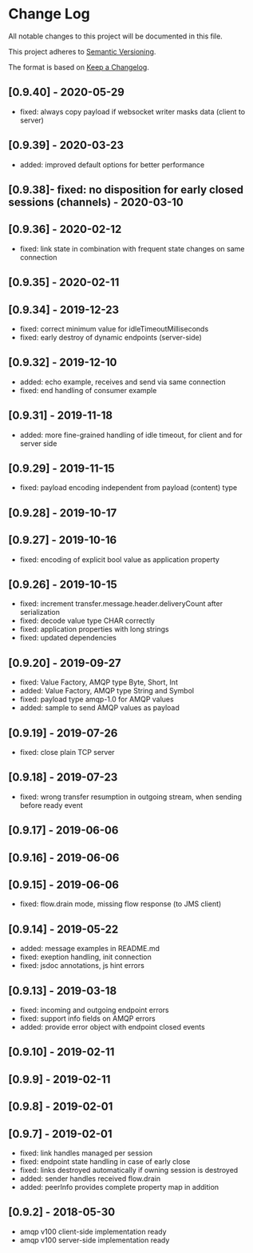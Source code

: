 # Change Log

All notable changes to this project will be documented in this file.

This project adheres to [Semantic Versioning](http://semver.org/).

The format is based on [Keep a Changelog](http://keepachangelog.com/).

## [0.9.40] - 2020-05-29

- fixed: always copy payload if websocket writer masks data (client to server)

## [0.9.39] - 2020-03-23

- added: improved default options for better performance

## [0.9.38]- fixed: no disposition for early closed sessions (channels) - 2020-03-10

## [0.9.36] - 2020-02-12

- fixed: link state in combination with frequent state changes on same connection

## [0.9.35] - 2020-02-11

## [0.9.34] - 2019-12-23

- fixed: correct minimum value for idleTimeoutMilliseconds
- fixed: early destroy of dynamic endpoints (server-side)

## [0.9.32] - 2019-12-10

- added: echo example, receives and send via same connection
- fixed: end handling of consumer example

## [0.9.31] - 2019-11-18

- added: more fine-grained handling of idle timeout, for client and for server side

## [0.9.29] - 2019-11-15

- fixed: payload encoding independent from payload (content) type

## [0.9.28] - 2019-10-17

## [0.9.27] - 2019-10-16

- fixed: encoding of explicit bool value as application property

## [0.9.26] - 2019-10-15

- fixed: increment transfer.message.header.deliveryCount after serialization
- fixed: decode value type CHAR correctly
- fixed: application properties with long strings
- fixed: updated dependencies

## [0.9.20] - 2019-09-27

- fixed: Value Factory, AMQP type Byte, Short, Int
- added: Value Factory, AMQP type String and Symbol
- fixed: payload type amqp-1.0 for AMQP values
- added: sample to send AMQP values as payload

## [0.9.19] - 2019-07-26

- fixed: close plain TCP server

## [0.9.18] - 2019-07-23

- fixed: wrong transfer resumption in outgoing stream, when sending before ready event

## [0.9.17] - 2019-06-06

## [0.9.16] - 2019-06-06

## [0.9.15] - 2019-06-06

- fixed: flow.drain mode, missing flow response (to JMS client)

## [0.9.14] - 2019-05-22

- added: message examples in README.md
- fixed: exeption handling, init connection
- fixed: jsdoc annotations, js hint errors

## [0.9.13] - 2019-03-18

- fixed: incoming and outgoing endpoint errors
- fixed: support info fields on AMQP errors
- added: provide error object with endpoint closed events

## [0.9.10] - 2019-02-11

## [0.9.9] - 2019-02-11

## [0.9.8] - 2019-02-01

## [0.9.7] - 2019-02-01

- fixed: link handles managed per session
- fixed: endpoint state handling in case of early close
- fixed: links destroyed automatically if owning session is destroyed
- added: sender handles received flow.drain
- added: peerInfo provides complete property map in addition

## [0.9.2] - 2018-05-30

- amqp v100 client-side implementation ready
- amqp v100 server-side implementation ready
